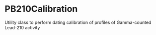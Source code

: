 # PB210Calibration
Utility class to perform dating calibration of profiles of Gamma-counted Lead-210 activity
